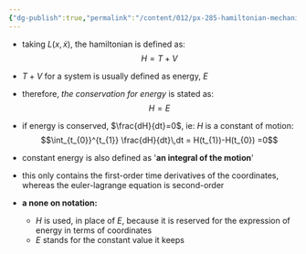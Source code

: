 ```yaml
---
{"dg-publish":true,"permalink":"/content/012/px-285-hamiltonian-mechanics-and-fluid-dynamics/d-the-hamiltonian/px-285-d3-the-conservation-of-energy/","created":"2024-11-25T10:50:32.000+00:00","updated":"2024-11-26T13:00:05.284+00:00"}
---
```


- taking $L(x,\dot x)$, the hamiltonian is defined as: 
$$H = T+V$$
- $T+V$ for a system is usually defined as energy, $E$
- therefore, *the conservation for energy* is stated as: 
$$H=E$$
- if energy is conserved, $\frac{dH}{dt}=0$, ie: $H$ is a constant of motion: 
$$\int_{t_{0}}^{t_{1}} \frac{dH}{dt}\,dt = H(t_{1})-H(t_{0}) =0$$
- constant energy is also defined as '**an integral of the motion**'
- this only contains the first-order time derivatives of the coordinates, whereas the euler-lagrange equation is second-order

- **a none on notation:**
	- $H$ is used, in place of $E$, because it is reserved for the expression of energy in terms of coordinates
	- $E$ stands for the constant value it keeps
